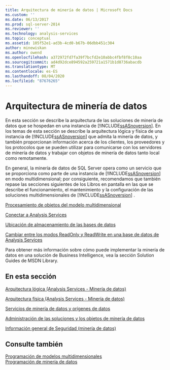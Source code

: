 ```yaml
---
title: Arquitectura de minería de datos | Microsoft Docs
ms.custom: ''
ms.date: 06/13/2017
ms.prod: sql-server-2014
ms.reviewer: ''
ms.technology: analysis-services
ms.topic: conceptual
ms.assetid: 105f52e1-ad3b-4cd0-b67b-06dbb451c304
author: minewiskan
ms.author: owend
ms.openlocfilehash: a372972fd7fa39f7bcfd2e10abbc4fbf8f8c10aa
ms.sourcegitcommit: ad4d92dce894592a259721a1571b1d8736abacdb
ms.translationtype: MT
ms.contentlocale: es-ES
ms.lasthandoff: 08/04/2020
ms.locfileid: "87676265"
---
```

# <a name="data-mining-architecture"></a>Arquitectura de minería de datos
  En esta sección se describe la arquitectura de las soluciones de minería de datos que se hospedan en una instancia de [!INCLUDE[ssASnoversion](../../includes/ssasnoversion-md.md)]. En los temas de esta sección se describe la arquitectura lógica y física de una instancia de [!INCLUDE[ssASnoversion](../../includes/ssasnoversion-md.md)] que admita la minería de datos, y también proporcionan información acerca de los clientes, los proveedores y los protocolos que se pueden utilizar para comunicarse con los servidores de minería de datos y trabajar con objetos de minería de datos tanto local como remotamente.  
  
 En general, la minería de datos de SQL Server opera como un servicio que se proporciona como parte de una instancia de [!INCLUDE[ssASnoversion](../../includes/ssasnoversion-md.md)] en modo multidimensional; por consiguiente, recomendamos que también repase las secciones siguientes de los Libros en pantalla en las que se describe el funcionamiento, el mantenimiento y la configuración de las soluciones multidimensionales de [!INCLUDE[ssASnoversion](../../includes/ssasnoversion-md.md)] .  
  
 [Procesamiento de objetos del modelo multidimensional](../multidimensional-models/processing-a-multidimensional-model-analysis-services.md)  
  
 [Conectar a Analysis Services](../instances/connect-to-analysis-services.md)  
  
 [Ubicación de almacenamiento de las bases de datos](../multidimensional-models/database-storage-location.md)  
  
 [Cambiar entre los modos ReadOnly y ReadWrite en una base de datos de Analysis Services](../multidimensional-models/switch-an-analysis-services-database-between-readonly-and-readwrite-modes.md)  
  
 Para obtener más información sobre cómo puede implementar la minería de datos en una solución de Business Intelligence, vea la sección Solution Guides de MSDN Library.  
  
## <a name="in-this-section"></a>En esta sección  
 [Arquitectura lógica &#40;Analysis Services - Minería de datos&#41;](logical-architecture-analysis-services-data-mining.md)  
  
 [Arquitectura física &#40;Analysis Services - Minería de datos&#41;](physical-architecture-analysis-services-data-mining.md)  
  
 [Servicios de minería de datos y orígenes de datos](data-mining-services-and-data-sources.md)  
  
 [Administración de las soluciones y los objetos de minería de datos](management-of-data-mining-solutions-and-objects.md)  
  
 [Información general de Seguridad &#40;minería de datos&#41;](security-overview-data-mining.md)  
  
## <a name="see-also"></a>Consulte también  
 [Programación de modelos multidimensionales](../multidimensional-models/multidimensional-model-programming.md)   
 [Programación de minería de datos](../dev-guide/data-mining-programming.md)  
  
  
